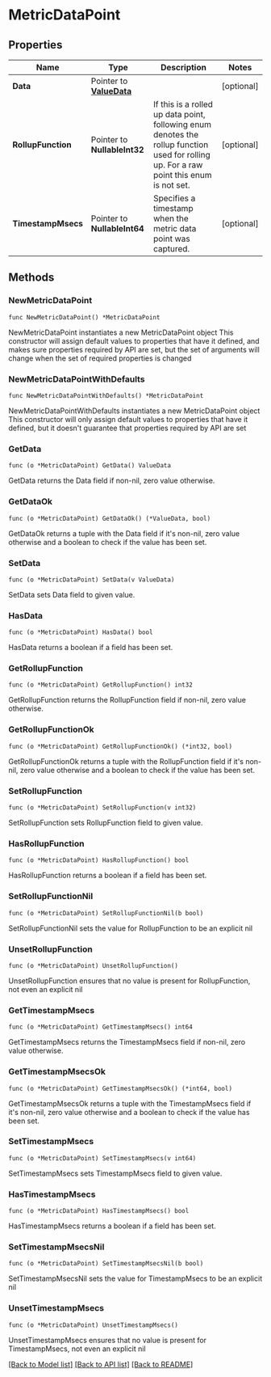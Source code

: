 # MetricDataPoint

## Properties

Name | Type | Description | Notes
------------ | ------------- | ------------- | -------------
**Data** | Pointer to [**ValueData**](ValueData.md) |  | [optional] 
**RollupFunction** | Pointer to **NullableInt32** | If this is a rolled up data point, following enum denotes the rollup function used for rolling up. For a raw point this enum is not set. | [optional] 
**TimestampMsecs** | Pointer to **NullableInt64** | Specifies a timestamp when the metric data point was captured. | [optional] 

## Methods

### NewMetricDataPoint

`func NewMetricDataPoint() *MetricDataPoint`

NewMetricDataPoint instantiates a new MetricDataPoint object
This constructor will assign default values to properties that have it defined,
and makes sure properties required by API are set, but the set of arguments
will change when the set of required properties is changed

### NewMetricDataPointWithDefaults

`func NewMetricDataPointWithDefaults() *MetricDataPoint`

NewMetricDataPointWithDefaults instantiates a new MetricDataPoint object
This constructor will only assign default values to properties that have it defined,
but it doesn't guarantee that properties required by API are set

### GetData

`func (o *MetricDataPoint) GetData() ValueData`

GetData returns the Data field if non-nil, zero value otherwise.

### GetDataOk

`func (o *MetricDataPoint) GetDataOk() (*ValueData, bool)`

GetDataOk returns a tuple with the Data field if it's non-nil, zero value otherwise
and a boolean to check if the value has been set.

### SetData

`func (o *MetricDataPoint) SetData(v ValueData)`

SetData sets Data field to given value.

### HasData

`func (o *MetricDataPoint) HasData() bool`

HasData returns a boolean if a field has been set.

### GetRollupFunction

`func (o *MetricDataPoint) GetRollupFunction() int32`

GetRollupFunction returns the RollupFunction field if non-nil, zero value otherwise.

### GetRollupFunctionOk

`func (o *MetricDataPoint) GetRollupFunctionOk() (*int32, bool)`

GetRollupFunctionOk returns a tuple with the RollupFunction field if it's non-nil, zero value otherwise
and a boolean to check if the value has been set.

### SetRollupFunction

`func (o *MetricDataPoint) SetRollupFunction(v int32)`

SetRollupFunction sets RollupFunction field to given value.

### HasRollupFunction

`func (o *MetricDataPoint) HasRollupFunction() bool`

HasRollupFunction returns a boolean if a field has been set.

### SetRollupFunctionNil

`func (o *MetricDataPoint) SetRollupFunctionNil(b bool)`

 SetRollupFunctionNil sets the value for RollupFunction to be an explicit nil

### UnsetRollupFunction
`func (o *MetricDataPoint) UnsetRollupFunction()`

UnsetRollupFunction ensures that no value is present for RollupFunction, not even an explicit nil
### GetTimestampMsecs

`func (o *MetricDataPoint) GetTimestampMsecs() int64`

GetTimestampMsecs returns the TimestampMsecs field if non-nil, zero value otherwise.

### GetTimestampMsecsOk

`func (o *MetricDataPoint) GetTimestampMsecsOk() (*int64, bool)`

GetTimestampMsecsOk returns a tuple with the TimestampMsecs field if it's non-nil, zero value otherwise
and a boolean to check if the value has been set.

### SetTimestampMsecs

`func (o *MetricDataPoint) SetTimestampMsecs(v int64)`

SetTimestampMsecs sets TimestampMsecs field to given value.

### HasTimestampMsecs

`func (o *MetricDataPoint) HasTimestampMsecs() bool`

HasTimestampMsecs returns a boolean if a field has been set.

### SetTimestampMsecsNil

`func (o *MetricDataPoint) SetTimestampMsecsNil(b bool)`

 SetTimestampMsecsNil sets the value for TimestampMsecs to be an explicit nil

### UnsetTimestampMsecs
`func (o *MetricDataPoint) UnsetTimestampMsecs()`

UnsetTimestampMsecs ensures that no value is present for TimestampMsecs, not even an explicit nil

[[Back to Model list]](../README.md#documentation-for-models) [[Back to API list]](../README.md#documentation-for-api-endpoints) [[Back to README]](../README.md)


